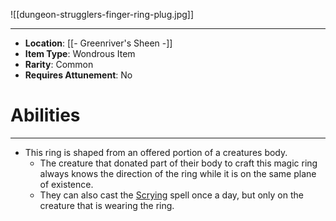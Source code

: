 ![[dungeon-strugglers-finger-ring-plug.jpg]]
 
---
- **Location**: [[- Greenriver's Sheen -]]
- **Item Type**: Wondrous Item
- **Rarity**: Common
- **Requires Attunement**: No

# Abilities
---
- This ring is shaped from an offered portion of a creatures body. 
	- The creature that donated part of their body to craft this magic ring always knows the direction of the ring while it is on the same plane of existence.
	- They can also cast the [Scrying](http://dnd5e.wikidot.com/spell:scrying) spell once a day, but only on the creature that is wearing the ring.